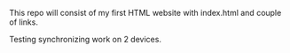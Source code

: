 This repo will consist of my first HTML website with index.html and couple of links.

Testing synchronizing work on 2 devices.
